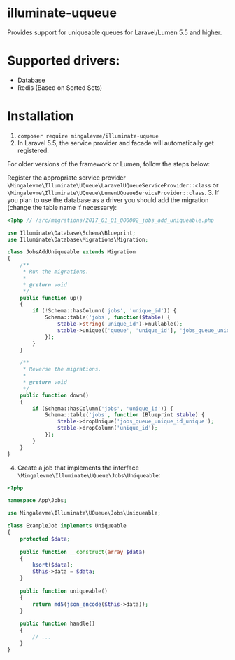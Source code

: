 # illuminate-uqueue
Provides support for uniqueable queues for Laravel/Lumen 5.5 and higher.

# Supported drivers:
- Database
- Redis (Based on Sorted Sets)

# Installation

1. ```composer require mingalevme/illuminate-uqueue```
2. In Laravel 5.5, the service provider and facade will automatically get registered.

For older versions of the framework or Lumen, follow the steps below:
   
   Register the appropriate service provider ```\Mingalevme\Illuminate\UQueue\LaravelUQueueServiceProvider::class``` or ```\Mingalevme\Illuminate\UQueue\LumenUQueueServiceProvider::class```.
3. If you plan to use the database as a driver you should add the migration (change the table name if necessary):
```php
<?php // /src/migrations/2017_01_01_000002_jobs_add_uniqueable.php

use Illuminate\Database\Schema\Blueprint;
use Illuminate\Database\Migrations\Migration;

class JobsAddUniqueable extends Migration
{
    /**
     * Run the migrations.
     *
     * @return void
     */
    public function up()
    {
        if (!Schema::hasColumn('jobs', 'unique_id')) {
            Schema::table('jobs', function($table) {
                $table->string('unique_id')->nullable();
                $table->unique(['queue', 'unique_id'], 'jobs_queue_unique_id_unique');
            });
        }
    }

    /**
     * Reverse the migrations.
     *
     * @return void
     */
    public function down()
    {
        if (Schema::hasColumn('jobs', 'unique_id')) {
            Schema::table('jobs', function (Blueprint $table) {
                $table->dropUnique('jobs_queue_unique_id_unique');
                $table->dropColumn('unique_id');
            });
        }
    }
}

```
4. Create a job that implements the interface ```\Mingalevme\Illuminate\UQueue\Jobs\Uniqueable```:
```php
<?php

namespace App\Jobs;

use Mingalevme\Illuminate\UQueue\Jobs\Uniqueable;

class ExampleJob implements Uniqueable
{
    protected $data;
    
    public function __construct(array $data)
    {
        ksort($data);
        $this->data = $data;
    }
    
    public function uniqueable()
    {
        return md5(json_encode($this->data));
    }
    
    public function handle()
    {
        // ...
    }
}
```
